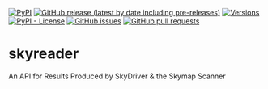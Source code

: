 <!--- Top of README Badges (automated) --->
[![PyPI](https://img.shields.io/pypi/v/icecube-skyreader)](https://pypi.org/project/icecube-skyreader/) [![GitHub release (latest by date including pre-releases)](https://img.shields.io/github/v/release/icecube/skyreader?include_prereleases)](https://github.com/icecube/skyreader/) [![Versions](https://img.shields.io/pypi/pyversions/icecube-skyreader.svg)](https://pypi.org/project/icecube-skyreader) [![PyPI - License](https://img.shields.io/pypi/l/icecube-skyreader)](https://github.com/icecube/skyreader/blob/main/LICENSE) [![GitHub issues](https://img.shields.io/github/issues/icecube/skyreader)](https://github.com/icecube/skyreader/issues?q=is%3Aissue+sort%3Aupdated-desc+is%3Aopen) [![GitHub pull requests](https://img.shields.io/github/issues-pr/icecube/skyreader)](https://github.com/icecube/skyreader/pulls?q=is%3Apr+sort%3Aupdated-desc+is%3Aopen)
<!--- End of README Badges (automated) --->
# skyreader
An API for Results Produced by SkyDriver &amp; the Skymap Scanner
